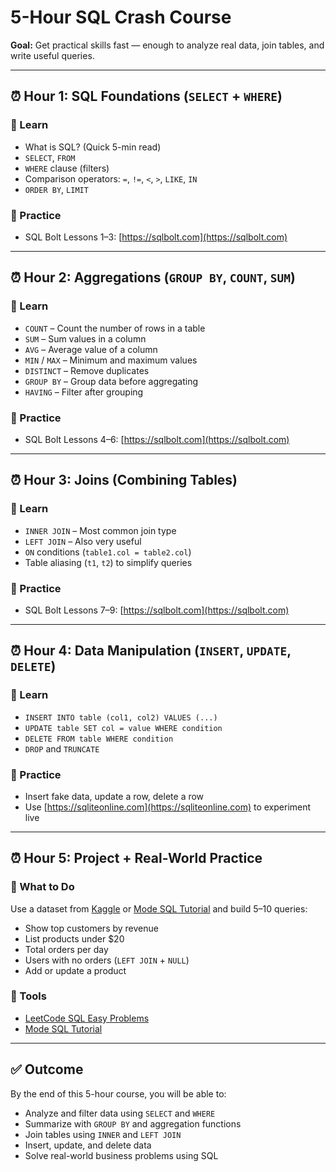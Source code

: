 # 5-Hour SQL Crash Course

**Goal:** Get practical skills fast — enough to analyze real data, join tables, and write useful queries.

---

## ⏰ Hour 1: SQL Foundations (`SELECT` + `WHERE`)

### 🧠 Learn

- What is SQL? (Quick 5-min read)
- `SELECT`, `FROM`
- `WHERE` clause (filters)
- Comparison operators: `=`, `!=`, `<`, `>`, `LIKE`, `IN`
- `ORDER BY`, `LIMIT`

### 🔨 Practice

- SQL Bolt Lessons 1–3: [https://sqlbolt.com](https://sqlbolt.com)

---

## ⏰ Hour 2: Aggregations (`GROUP BY`, `COUNT`, `SUM`)

### 🧠 Learn

- `COUNT` – Count the number of rows in a table
- `SUM` – Sum values in a column
- `AVG` – Average value of a column
- `MIN` / `MAX` – Minimum and maximum values
- `DISTINCT` – Remove duplicates
- `GROUP BY` – Group data before aggregating
- `HAVING` – Filter after grouping

### 🔨 Practice

- SQL Bolt Lessons 4–6: [https://sqlbolt.com](https://sqlbolt.com)

---

## ⏰ Hour 3: Joins (Combining Tables)

### 🧠 Learn

- `INNER JOIN` – Most common join type
- `LEFT JOIN` – Also very useful
- `ON` conditions (`table1.col = table2.col`)
- Table aliasing (`t1`, `t2`) to simplify queries

### 🔨 Practice

- SQL Bolt Lessons 7–9: [https://sqlbolt.com](https://sqlbolt.com)

---

## ⏰ Hour 4: Data Manipulation (`INSERT`, `UPDATE`, `DELETE`)

### 🧠 Learn

- `INSERT INTO table (col1, col2) VALUES (...)`
- `UPDATE table SET col = value WHERE condition`
- `DELETE FROM table WHERE condition`
- `DROP` and `TRUNCATE`

### 🔨 Practice

- Insert fake data, update a row, delete a row
- Use [https://sqliteonline.com](https://sqliteonline.com) to experiment live

---

## ⏰ Hour 5: Project + Real-World Practice

### 🧠 What to Do

Use a dataset from [Kaggle](https://www.kaggle.com) or [Mode SQL Tutorial](https://mode.com/sql-tutorial/) and build 5–10 queries:

- Show top customers by revenue
- List products under $20
- Total orders per day
- Users with no orders (`LEFT JOIN` + `NULL`)
- Add or update a product

### 🔨 Tools

- [LeetCode SQL Easy Problems](https://leetcode.com/problemset/database/)
- [Mode SQL Tutorial](https://mode.com/sql-tutorial/)

---

## ✅ Outcome

By the end of this 5-hour course, you will be able to:

- Analyze and filter data using `SELECT` and `WHERE`
- Summarize with `GROUP BY` and aggregation functions
- Join tables using `INNER` and `LEFT JOIN`
- Insert, update, and delete data
- Solve real-world business problems using SQL
